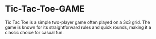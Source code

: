 # Tic-Tac-Toe-GAME
Tic Tac Toe is a simple two-player game often played on a 3x3 grid. The game is known for its straightforward rules and quick rounds, making it a classic choice for casual fun.
